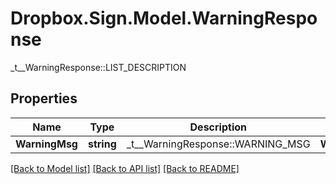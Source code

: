# Dropbox.Sign.Model.WarningResponse
_t__WarningResponse::LIST_DESCRIPTION

## Properties

Name | Type | Description | Notes
------------ | ------------- | ------------- | -------------
**WarningMsg** | **string** |  _t__WarningResponse::WARNING_MSG  | **WarningName** | **string** |  _t__WarningResponse::WARNING_NAME  | 

[[Back to Model list]](../README.md#documentation-for-models) [[Back to API list]](../README.md#documentation-for-api-endpoints) [[Back to README]](../README.md)

